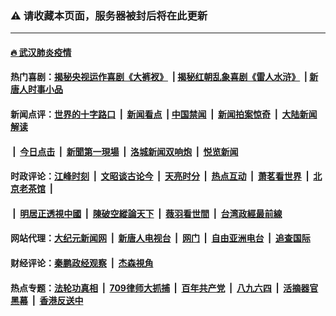 ### ⚠️ 请收藏本页面，服务器被封后将在此更新

---

#### [🔥 武汉肺炎疫情](http://157.230.74.145:10000/videos/corona/)

#### 热门喜剧：[揭秘央视运作喜剧《大裤衩》](http://157.230.74.145:10000/videos/res/big-shorts/) &nbsp;|&nbsp;[揭秘红朝乱象喜剧《雷人水浒》](http://157.230.74.145:10000/videos/res/OutlawsOfMarsh/) &nbsp;|&nbsp;[新唐人时事小品](http://157.230.74.145:10000/videos/res/comedy/)

#### 新闻点评：[世界的十字路口](http://157.230.74.145/tanghao/) &nbsp;|&nbsp; [新闻看点](http://157.230.74.145/news-insight/) &nbsp;|&nbsp;[中国禁闻](http://157.230.74.145/ntdtv-news/) &nbsp;|&nbsp; [新闻拍案惊奇](http://157.230.74.145/dayu/) &nbsp;|&nbsp; [大陆新闻解读](http://157.230.74.145/ntdtv-comedy/)
####   &nbsp;|&nbsp;  [今日点击](http://157.230.74.145/news-click/)  &nbsp;|&nbsp; [新聞第一現場](http://157.230.74.145/primary-scene/) &nbsp;|&nbsp; [洛城新闻双响炮](http://157.230.74.145/la-news/) &nbsp;|&nbsp; [悦览新闻](http://157.230.74.145/dingyue/)

#### 时政评论：[江峰时刻](http://157.230.74.145/today-in-history/) &nbsp;|&nbsp; [文昭谈古论今](http://157.230.74.145/wenzhao/) &nbsp;|&nbsp; [天亮时分](http://157.230.74.145/tianliang/) &nbsp;|&nbsp; [热点互动](http://157.230.74.145/ntdtv-rdhd/) &nbsp;|&nbsp; [萧茗看世界](http://157.230.74.145/simonegao/) &nbsp;|&nbsp; [北京老茶馆](http://157.230.74.145/teahouse/)  &nbsp;|&nbsp;  
####   &nbsp;|&nbsp;  [明居正透視中國](http://157.230.74.145/decoding-china/)  &nbsp;|&nbsp; [陳破空縱論天下](http://157.230.74.145/pokong/)  &nbsp;|&nbsp; [薇羽看世間](http://157.230.74.145/weiyu/)  &nbsp;|&nbsp; [台湾政經最前線](http://157.230.74.145/taiwan/)   

#### 网站代理：[大纪元新闻网](http://157.230.74.145:10080/gb/) &nbsp;|&nbsp; [新唐人电视台](http://157.230.74.145:8808/gb/) &nbsp;|&nbsp; [网门](http://157.230.74.145:11000/) &nbsp;|&nbsp; [自由亚洲电台](http://157.230.74.145:9800/mandarin/) &nbsp;|&nbsp; [追查国际](http://157.230.74.145:10010/)

#### 财经评论：[秦鹏政经观察](http://157.230.74.145/qinpeng/) &nbsp;|&nbsp; [杰森視角 ](http://157.230.74.145/jason/)

#### 热点专题：[法轮功真相](http://157.230.74.145:10000/videos/truth.html) &nbsp;|&nbsp; [709律师大抓捕](http://157.230.74.145:10000/videos/709/) &nbsp;|&nbsp; [百年共产党](http://157.230.74.145:10000/videos/ccp.html) &nbsp;|&nbsp; [八九六四](http://157.230.74.145:10000/videos/88/)  &nbsp;|&nbsp; [活摘器官黑幕](http://157.230.74.145:10000/videos/res/Organs/)  &nbsp;|&nbsp; [香港反送中](http://157.230.74.145:10000/videos/res/hk/) 

<img src='http://gfw-breaker.win/link39.md' width='0px' height='0px'/>
